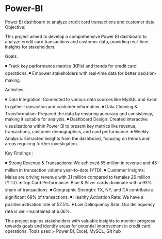 # Power-BI
Power BI dashboard to analyze credit card transactions and customer data
Objective:

This project aimed to develop a comprehensive Power BI dashboard to analyze credit card transactions and customer data, providing real-time insights for stakeholders.

Goals:

◾ Track key performance metrics (KPIs) and trends for credit card operations.
◾ Empower stakeholders with real-time data for better decision-making.

 Activities:

◾ Data Integration: Connected to various data sources like MySQL and Excel to gather transaction and customer information.
◾ Data Cleaning & Transformation: Prepared the data by ensuring accuracy and consistency, making it suitable for analysis.
◾ Dashboard Design: Created interactive visualizations within Power BI to present key metrics like revenue, transactions, customer demographics, and card performance.
◾ Weekly Analysis: Extracted insights from the dashboard, focusing on trends and areas requiring further investigation.

Key Findings :

◾ Strong Revenue & Transactions: We achieved 55 million in revenue and 45 million in transaction volume year-to-date (YTD).
◾ Customer Insights: Males are driving revenue with 31 million compared to females 26 million (YTD).
◾ Top Card Performance: Blue & Silver cards dominate with a 93% share of transactions.
◾ Geographic Strength: TX, NY, and CA contribute a significant 68% of transactions. 
◾ Healthy Activation Rate: We have a positive activation rate of 57.5%.
◾ Low Delinquency Rate: Our delinquency rate is well-maintained at 6.06%.

 This project equips stakeholders with valuable insights to monitor progress towards goals and identify areas for potential improvement in credit card operations.
 Tools used :- Power BI, Excel, MySQL, Git hub
